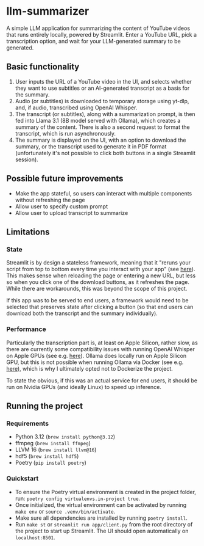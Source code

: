 # llm-summarizer
A simple LLM application for summarizing the content of YouTube videos that runs entirely locally, powered by Streamlit. Enter a YouTube URL, pick a transcription option, and wait for your LLM-generated summary to be generated.

## Basic functionality
1. User inputs the URL of a YouTube video in the UI, and selects whether they want to use subtitles or an AI-generated transcript as a basis for the summary.
2. Audio (or subtitles) is downloaded to temporary storage using yt-dlp, and, if audio, transcribed using OpenAI Whisper.
3. The transcript (or subtitles), along with a summarization prompt, is then fed into Llama 3.1 (8B model served with Ollama), which creates a summary of the content. There is also a second request to format the transcript, which is run asynchronously.
4. The summary is displayed on the UI, with an option to download the summary, or the transcript used to generate it in PDF format (unfortunately it's not possible to click both buttons in a single Streamlit session).

## Possible future improvements
- Make the app stateful, so users can interact with multiple components without refreshing the page
- Allow user to specify custom prompt
- Allow user to upload transcript to summarize

## Limitations

### State

Streamlit is by design a stateless framework, meaning that it "reruns your script from top to bottom every time you interact with your app" (see [here](https://docs.streamlit.io/develop/concepts/architecture/session-state)). This makes sense when reloading the page or entering a new URL, but less so when you click one of the download buttons, as it refreshes the page. While there are workarounds, this was beyond the scope of this project.

If this app was to be served to end users, a framework would need to be selected that preserves state after clicking a button (so that end users can download both the transcript and the summary individually).

### Performance
Particularly the transcription part is, at least on Apple Silicon, rather slow, as there are currently some compatibility issues with running OpenAI Whisper on Apple GPUs (see e.g. [here](https://github.com/pytorch/pytorch/issues/129842)). Ollama does locally run on Apple Silicon GPU, but this is not possible when running Ollama via Docker (see e.g. [here](https://ollama.com/blog/ollama-is-now-available-as-an-official-docker-image)), which is why I ultimately opted not to Dockerize the project.

To state the obvious, if this was an actual service for end users, it should be run on Nvidia GPUs (and ideally Linux) to speed up inference.

## Running the project

### Requirements
- Python 3.12 (`brew install python@3.12`)
- ffmpeg (`brew install ffmpeg`)
- LLVM 16 (`brew install llvm@16`)
- hdf5 (`brew install hdf5`)
- Poetry (`pip install poetry`)

### Quickstart
- To ensure the Poetry virtual environment is created in the project folder, run: `poetry config virtualenvs.in-project true`.
- Once initialized, the virtual environment can be activated by running `make env` or `source .venv/bin/activate`.
- Make sure all dependencies are installed by running `poetry install`.
- Run `make st` or `streamlit run app/client.py` from the root directory of the project to start up Streamlit. The UI should open automatically on `localhost:8501`.

